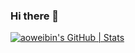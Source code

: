 ### Hi there 👋
[![aoweibin's GitHub | Stats](https://stats.quine.sh/aoweibin/github?theme=dark)](https://quine.sh?utm_source=widgets&utm_campaign=aoweibin)

